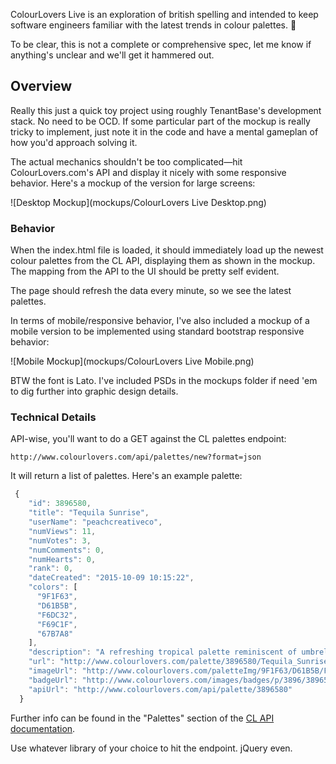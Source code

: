 ColourLovers Live is an exploration of british spelling and intended to keep software engineers familiar with the latest trends in colour palettes. 🎨

To be clear, this is not a complete or comprehensive spec, let me know if anything's unclear and we'll get it hammered out.

## Overview

Really this just a quick toy project using roughly TenantBase's development stack. No need to be OCD. If some particular part of the mockup is really tricky to implement, just note it in the code and have a mental gameplan of how you'd approach solving it.

The actual mechanics shouldn't be too complicated—hit ColourLovers.com's API and display it nicely with some responsive behavior. Here's a mockup of the version for large screens:

![Desktop Mockup](mockups/ColourLovers Live Desktop.png)

### Behavior

When the index.html file is loaded, it should immediately load up the newest colour palettes from the CL API, displaying them as shown in the mockup. The mapping from the API to the UI should be pretty self evident.

The page should refresh the data every minute, so we see the latest palettes.

In terms of mobile/responsive behavior, I've also included a mockup of a mobile version to be implemented using standard bootstrap responsive behavior:

![Mobile Mockup](mockups/ColourLovers Live Mobile.png)

BTW the font is Lato. I've included PSDs in the mockups folder if need 'em to dig further into graphic design details.

### Technical Details

API-wise, you'll want to do a GET against the CL palettes endpoint:

    http://www.colourlovers.com/api/palettes/new?format=json

It will return a list of palettes. Here's an example palette:

```javascript
 {
    "id": 3896580,
    "title": "Tequila Sunrise",
    "userName": "peachcreativeco",
    "numViews": 11,
    "numVotes": 3,
    "numComments": 0,
    "numHearts": 0,
    "rank": 0,
    "dateCreated": "2015-10-09 10:15:22",
    "colors": [
      "9F1F63",
      "D61B5B",
      "F6DC32",
      "F69C1F",
      "67B7A8"
    ],
    "description": "A refreshing tropical palette reminiscent of umbrella cocktails...",
    "url": "http://www.colourlovers.com/palette/3896580/Tequila_Sunrise",
    "imageUrl": "http://www.colourlovers.com/paletteImg/9F1F63/D61B5B/F6DC32/F69C1F/67B7A8/Tequila_Sunrise.png",
    "badgeUrl": "http://www.colourlovers.com/images/badges/p/3896/3896580_Tequila_Sunrise.png",
    "apiUrl": "http://www.colourlovers.com/api/palette/3896580"
  }
```

Further info can be found in the "Palettes" section of the [CL API documentation](http://www.colourlovers.com/api).

Use whatever library of your choice to hit the endpoint. jQuery even.
